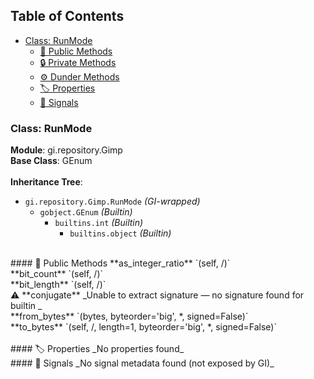 ## Table of Contents
- [Class: RunMode](#class-runmode)
  - [🔹 Public Methods](#-public-methods)
  - [🔒 Private Methods](#-private-methods)
  - [⚙️ Dunder Methods](#️-dunder-methods)
  - [🏷️ Properties](#-properties)
  - [📣 Signals](#-signals)

### Class: RunMode
**Module**: gi.repository.Gimp  
**Base Class**: GEnum<br><br>
**Inheritance Tree**:
- `gi.repository.Gimp.RunMode` *(GI-wrapped)*
  - `gobject.GEnum` *(Builtin)*
    - `builtins.int` *(Builtin)*
      - `builtins.object` *(Builtin)*
<br>
#### 🔹 Public Methods
**as_integer_ratio**  
`(self, /)`<br>
**bit_count**  
`(self, /)`<br>
**bit_length**  
`(self, /)`<br>
⚠️ **conjugate**
_Unable to extract signature — no signature found for builtin <method 'conjugate' of 'int' objects>_<br>
**from_bytes**  
`(bytes, byteorder='big', *, signed=False)`<br>
**to_bytes**  
`(self, /, length=1, byteorder='big', *, signed=False)`<br>
<br>
#### 🏷️ Properties
_No properties found_
<br>
#### 📣 Signals
_No signal metadata found (not exposed by GI)_
<br>